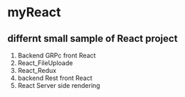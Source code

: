# myReact
## differnt small sample of React project
1. Backend GRPc front React
2. React_FileUploade 
3. React_Redux
4. backend Rest front React
5. React Server side rendering


